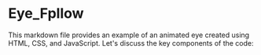 # Eye_Fpllow
This markdown file provides an example of an animated eye created using HTML, CSS, and JavaScript. Let's discuss the key components of the code:
